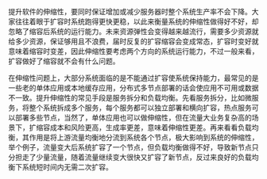 提升软件的伸缩性，要同时保证增加或减少服务器时整个系统生产率不会下降。大家往往着眼于扩容时系统跑得更快更稳，以此来衡量系统的伸缩性做得好不好，却忽略了缩容后系统的运行能力。未来资源弹性会变得越来越流行，需要多少资源就给多少资源，保证够用且不浪费，届时反复的扩容缩容会变成常态，扩容时变好就意味着缩容时变差，因此伸缩性要考虑两个方向的系统运行能力，不过一般来看，扩容做好了缩容就不会有什么问题。

⁣在伸缩性问题上，大部分系统面临的是不能通过扩容使系统保持能力，最常见的是一些老的单体应用或本地缓存应用，分布式多节点部署的话会使应用不可用或数据不一致。提升伸缩性的常见手段是服务拆分和负载均衡。先看服务拆分，比如微服务，将整个系统拆成多个服务，每个服务都可以独立部署和横向扩容，热点服务可以部署多些节点，当然了，单体应用也可以做伸缩性，但在流量大业务复杂高的场景下，扩缩容成本和风险更高，生成率更差，意味着伸缩性更差。再来看看负载均衡，其作用是将上游流量均衡地分流到系统各个节点，极大影响到系统的伸缩性，举个例子，流量变大后系统扩容了一个节点，但负载均衡做得不好，导致新节点只分担走了少量流量，随着流量继续变大很快又扩容了新节点，反过来良好的负载均衡下系统短时间内无需二次扩容。
